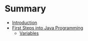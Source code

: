 # Summary

* [Introduction](README.md)
* [First Steps into Java Programming](chapter1.md)
   * [Variables](variables.md)

